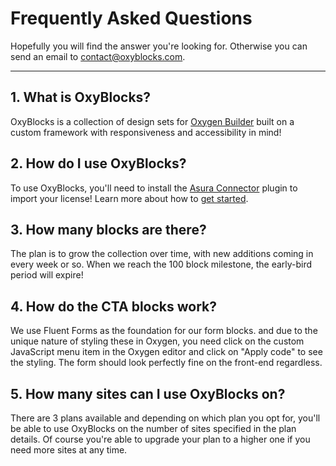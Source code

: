 # Frequently Asked Questions

Hopefully you will find the answer you're looking for. Otherwise you can send an email to [contact@oxyblocks.com](mailto:contact@oxyblocks.com).

---
## 1. What is OxyBlocks?
OxyBlocks is a collection of design sets for [Oxygen Builder](https://oxygenbuilder.com) built on a custom framework with responsiveness and accessibility in mind!

## 2. How do I use OxyBlocks?
To use OxyBlocks, you'll need to install the [Asura Connector](https://wordpress.org/plugins/asura-connector/) plugin to import your license! Learn more about how to [get started](/).

## 3. How many blocks are there?
The plan is to grow the collection over time, with new additions coming in every week or so. When we reach the 100 block milestone, the early-bird period will expire!

## 4. How do the CTA blocks work?
We use Fluent Forms as the foundation for our form blocks. and due to the unique nature of styling these in Oxygen, you need click on the custom JavaScript menu item in the Oxygen editor  and click on "Apply code" to see the styling. The form should look perfectly fine on the front-end regardless.

## 5. How many sites can I use OxyBlocks on?
There are 3 plans available and depending on which plan you opt for, you'll be able to use OxyBlocks on the number of sites specified in the plan details. Of course you're able to upgrade your plan to a higher one if you need more sites at any time.

